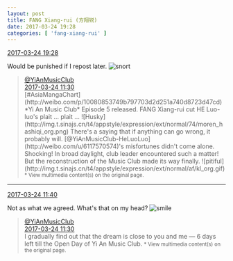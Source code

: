 ```yaml
---
layout: post
title: FANG Xiang-rui (方翔锐)
date: 2017-03-24 19:28
categories: [ 'fang-xiang-rui' ]
---
```


<div class="weibo-info">
  <a href="http://weibo.com/6117583008/EBiSMCic2">2017-03-24 19:28</a>
</div>

Would be punished if I repost later. ![snort](http://img.t.sinajs.cn/t4/appstyle/expression/ext/normal/49/hatea_org.gif)

<!-- more -->

> <div class="weibo-post-name">
>   <a href="http://weibo.com/u/6094546964">@YiAnMusicClub</a>
> </div>
> <div class="weibo-info">
>   <a href="http://weibo.com/6094546964/EBg4Ps737">2017-03-24 11:30</a>
> </div>
> [#AsiaMangaChart](http://weibo.com/p/10080853749b797703d2d251a740d8723d47cd) *Yi An Music Club* Episode 5 released. FANG Xiang-rui cut HE Luo-luo's plait … plait … ![Husky](http://img.t.sinajs.cn/t4/appstyle/expression/ext/normal/74/moren_hashiqi_org.png) There's a saying that if anything can go wrong, it probably will. [@YiAnMusicClub-HeLuoLuo](http://weibo.com/u/6117570574)'s misfortunes didn't come alone. Shocking! In broad daylight, club leader encountered such a matter! But the reconstruction of the Music Club made its way finally. ![pitiful](http://img.t.sinajs.cn/t4/appstyle/expression/ext/normal/af/kl_org.gif)  
> <small>* View multimedia content(s) on the original page.</small>

---

<div class="weibo-info">
  <a href="http://weibo.com/6117583008/EBfOJBULO">2017-03-24 11:40</a>
</div>

Not as what we agreed. What's that on my head? ![smile](http://img.t.sinajs.cn/t4/appstyle/expression/ext/normal/5c/huanglianwx_org.gif)

> <div class="weibo-post-name">
>   <a href="http://weibo.com/u/6094546964">@YiAnMusicClub</a>
> </div>
> <div class="weibo-info">
>   <a href="http://weibo.com/6094546964/EBfKwnNhN">2017-03-24 11:30</a>
> </div>
> I gradually find out that the dream is close to you and me — 6 days left till the Open Day of Yi An Music Club.  
> <small>* View multimedia content(s) on the original page.</small>
